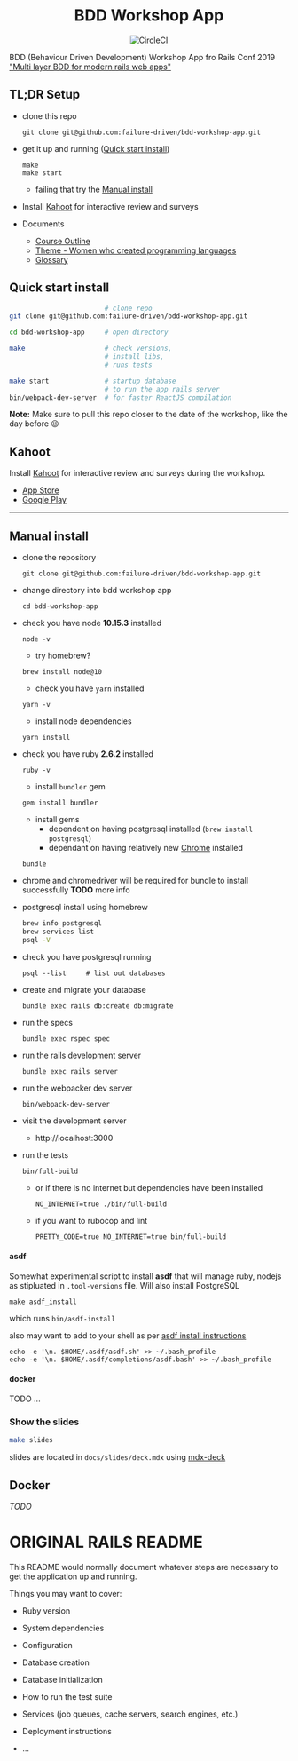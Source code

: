 <h1 align="center">BDD Workshop App</h1>

<div align="center">

[![CircleCI](https://circleci.com/gh/failure-driven/bdd-workshop-app.svg?style=svg)](https://circleci.com/gh/failure-driven/bdd-workshop-app)

</div>

BDD (Behaviour Driven Development) Workshop App fro Rails Conf 2019 ["Multi
layer BDD for modern rails web
apps"](https://railsconf.com/program/workshops#session-782)

## TL;DR Setup

- clone this repo

  ```
  git clone git@github.com:failure-driven/bdd-workshop-app.git
  ```

- get it up and running ([Quick start install](#quick-start-install))

  ```
  make
  make start
  ```

  - failing that try the [Manual install](#manual-install)

- Install [Kahoot](https://kahoot.com/mobile-app/) for interactive review and surveys

- Documents

    * [Course Outline](/docs/course_outline.md)
    * [Theme - Women who created programming languages](/docs/theme.md)
    * [Glossary](/docs/glossary.md)
    
## Quick start install

```sh
                        # clone repo
git clone git@github.com:failure-driven/bdd-workshop-app.git

cd bdd-workshop-app     # open directory

make                    # check versions,
                        # install libs,
                        # runs tests

make start              # startup database
                        # to run the app rails server
bin/webpack-dev-server  # for faster ReactJS compilation
```

**Note:** Make sure to pull this repo closer to the date of the workshop, like
the day before 😉

## Kahoot

Install [Kahoot](https://kahoot.com/mobile-app/) for interactive review and surveys
during the workshop.

- [App Store](https://itunes.apple.com/app/apple-store/id1131203560?mt=8)
- [Google Play](https://play.google.com/store/apps/details?id=no.mobitroll.kahoot.android&referrer=utm_source%3Dkahoot%26utm_campaign%3Dmobileapp)

---

## Manual install

- clone the repository
  ```
  git clone git@github.com:failure-driven/bdd-workshop-app.git
  ```
- change directory into bdd workshop app
  ```
  cd bdd-workshop-app
  ```
- check you have node **10.15.3** installed
  ```
  node -v
  ```
  - try homebrew?
  ```
  brew install node@10
  ```
  - check you have `yarn` installed
  ```
  yarn -v
  ```
  - install node dependencies
  ```
  yarn install
  ```
- check you have ruby **2.6.2** installed
  ```
  ruby -v
  ```
  - install `bundler` gem
  ```
  gem install bundler
  ```
  - install gems
    - dependent on having postgresql installed (`brew install postgresql`)
    - dependant on having relatively new [Chrome](https://www.google.com/chrome/) installed
  ```
  bundle
  ```
- chrome and chromedriver will be required for bundle to install successfully
  **TODO** more info

- postgresql install using homebrew
  ```sh
  brew info postgresql
  brew services list
  psql -V
  ```
- check you have postgresql running
  ```
  psql --list     # list out databases
  ```
- create and migrate your database
  ```
  bundle exec rails db:create db:migrate
  ```
- run the specs
  ```
  bundle exec rspec spec
  ```
- run the rails development server
  ```
  bundle exec rails server
  ```
- run the webpacker dev server
  ```
  bin/webpack-dev-server
  ```
- visit the development server
  - http://localhost:3000
- run the tests
  ```
  bin/full-build
  ```
  - or if there is no internet but dependencies have been installed
    ```
    NO_INTERNET=true ./bin/full-build
    ```
  - if you want to rubocop and lint
    ```
    PRETTY_CODE=true NO_INTERNET=true bin/full-build
    ```

#### asdf

Somewhat experimental script to install **asdf** that will manage ruby, nodejs as stipluated in `.tool-versions` file. Will also install PostgreSQL

```
make asdf_install
```

which runs `bin/asdf-install`

also may want to add to your shell as per [asdf install instructions](https://asdf-vm.com/#/core-manage-asdf-vm)

```
echo -e '\n. $HOME/.asdf/asdf.sh' >> ~/.bash_profile
echo -e '\n. $HOME/.asdf/completions/asdf.bash' >> ~/.bash_profile
```

#### docker

TODO ...

### Show the slides

```sh
make slides
```

slides are located in `docs/slides/deck.mdx` using
[mdx-deck](https://github.com/jxnblk/mdx-deck)

## Docker

_TODO_

# ORIGINAL RAILS README

This README would normally document whatever steps are necessary to get the
application up and running.

Things you may want to cover:

- Ruby version

- System dependencies

- Configuration

- Database creation

- Database initialization

- How to run the test suite

- Services (job queues, cache servers, search engines, etc.)

- Deployment instructions

- ...
